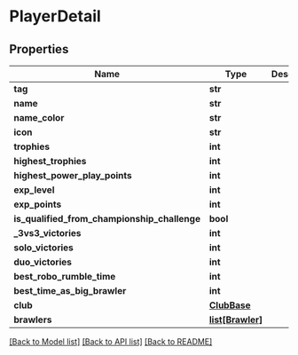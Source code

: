 # PlayerDetail

## Properties
Name | Type | Description | Notes
------------ | ------------- | ------------- | -------------
**tag** | **str** |  | [optional] 
**name** | **str** |  | [optional] 
**name_color** | **str** |  | [optional] 
**icon** | **str** |  | [optional] 
**trophies** | **int** |  | [optional] 
**highest_trophies** | **int** |  | [optional] 
**highest_power_play_points** | **int** |  | [optional] 
**exp_level** | **int** |  | [optional] 
**exp_points** | **int** |  | [optional] 
**is_qualified_from_championship_challenge** | **bool** |  | [optional] 
**_3vs3_victories** | **int** |  | [optional] 
**solo_victories** | **int** |  | [optional] 
**duo_victories** | **int** |  | [optional] 
**best_robo_rumble_time** | **int** |  | [optional] 
**best_time_as_big_brawler** | **int** |  | [optional] 
**club** | [**ClubBase**](ClubBase.md) |  | [optional] 
**brawlers** | [**list[Brawler]**](Brawler.md) |  | [optional] 

[[Back to Model list]](../README.md#documentation-for-models) [[Back to API list]](../README.md#documentation-for-api-endpoints) [[Back to README]](../README.md)


